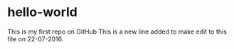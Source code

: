 # hello-world
This is my first repo on GitHub
This is a new line added to make edit to this file on 22-07-2016.
